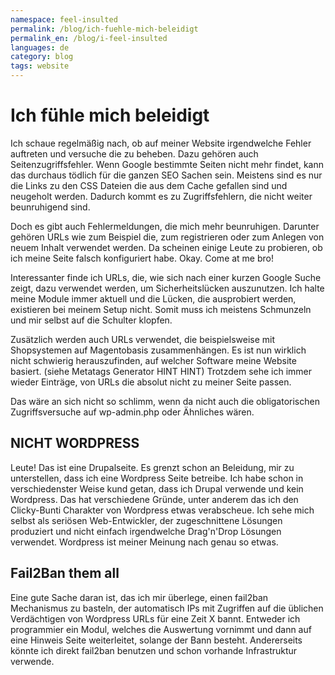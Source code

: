 ```yaml
---
namespace: feel-insulted
permalink: /blog/ich-fuehle-mich-beleidigt
permalink_en: /blog/i-feel-insulted
languages: de
category: blog
tags: website
---
```


# Ich fühle mich beleidigt

Ich schaue regelmäßig nach, ob auf meiner Website irgendwelche Fehler auftreten und versuche die zu beheben.
Dazu gehören auch Seitenzugriffsfehler.
Wenn Google bestimmte Seiten nicht mehr findet, kann das durchaus tödlich für die ganzen SEO Sachen sein.
Meistens sind es nur die Links zu den CSS Dateien die aus dem Cache gefallen sind und neugeholt werden.
Dadurch kommt es zu Zugriffsfehlern, die nicht weiter beunruhigend sind.

Doch es gibt auch Fehlermeldungen, die mich mehr beunruhigen.
Darunter gehören URLs wie zum Beispiel die, zum registrieren oder zum Anlegen von neuem Inhalt verwendet werden.
Da scheinen einige Leute zu probieren, ob ich meine Seite falsch konfiguriert habe.
Okay.
Come at me bro!

Interessanter finde ich URLs, die, wie sich nach einer kurzen Google Suche zeigt, dazu verwendet werden, um Sicherheitslücken auszunutzen.
Ich halte meine Module immer aktuell und die Lücken, die ausprobiert werden, existieren bei meinem Setup nicht.
Somit muss ich meistens Schmunzeln und mir selbst auf die Schulter klopfen.

Zusätzlich werden auch URLs verwendet, die beispielsweise mit Shopsystemen auf Magentobasis zusammenhängen.
Es ist nun wirklich nicht schwierig herauszufinden, auf welcher Software meine Website basiert.
(siehe Metatags Generator HINT HINT) Trotzdem sehe ich immer wieder Einträge, von URLs die absolut nicht zu meiner Seite passen.

Das wäre an sich nicht so schlimm, wenn da nicht auch die obligatorischen Zugriffsversuche auf wp-admin.php oder Ähnliches wären.

## NICHT WORDPRESS

Leute!
Das ist eine Drupalseite.
Es grenzt schon an Beleidung, mir zu unterstellen, dass ich eine Wordpress Seite betreibe.
Ich habe schon in verschiedenster Weise kund getan, dass ich Drupal verwende und kein Wordpress.
Das hat verschiedene Gründe, unter anderem das ich den Clicky-Bunti Charakter von Wordpress etwas verabscheue.
Ich sehe mich selbst als seriösen Web-Entwickler, der zugeschnittene Lösungen produziert und nicht einfach irgendwelche Drag'n'Drop Lösungen verwendet.
Wordpress ist meiner Meinung nach genau so etwas.

## Fail2Ban them all

Eine gute Sache daran ist, das ich mir überlege, einen fail2ban Mechanismus zu basteln, der automatisch IPs mit Zugriffen auf die üblichen Verdächtigen von Wordpress URLs für eine Zeit X bannt.
Entweder ich programmier ein Modul, welches die Auswertung vornimmt und dann auf eine Hinweis Seite weiterleitet, solange der Bann besteht.
Andererseits könnte ich direkt fail2ban benutzen und schon vorhande Infrastruktur verwende.
